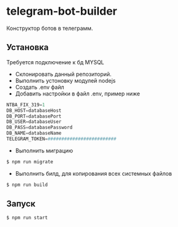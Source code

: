# telegram-bot-builder
Конструктор ботов в телеграмм. 
 
## Установка
Требуется подключение к бд MYSQL
* Склонировать данный репозиторий.
* Выполнить устоновку модулей nodejs
* Создать .env файл
* Добавить настройки в файл .env, пример ниже
```s
NTBA_FIX_319=1
DB_HOST=databaseHost
DB_PORT=databasePort
DB_USER=databaseUser
DB_PASS=databasePassword
DB_NAME=databaseName
TELEGRAM_TOKEN=#########################
```
* Выполнить миграцию
```sh
$ npm run migrate
```
* Выполнить билд, для копирования всех системных файлов
```sh
$ npm run build
```

## Запуск
```sh
$ npm run start
```